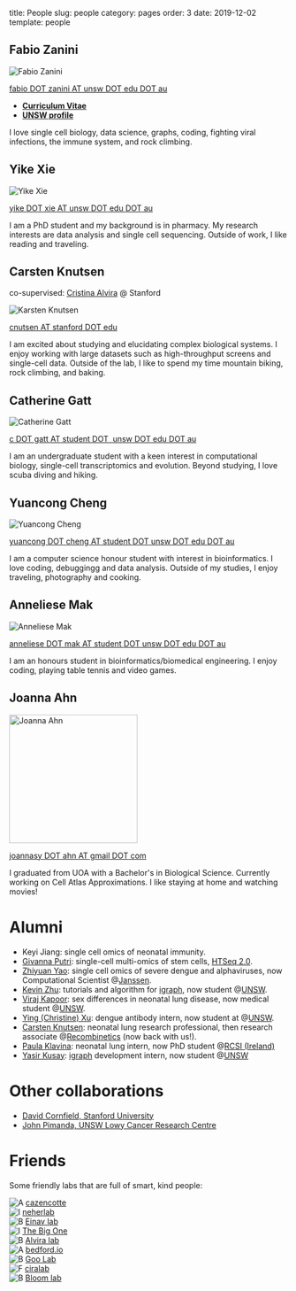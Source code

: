 title: People
slug: people
category: pages
order: 3
date: 2019-12-02
template: people

<div class="team-container">

<!--
<h1>Team</h1>
-->

<div class="team">

<div class="lab-member">

<h2>Fabio Zanini</h2>
<p><img alt="Fabio Zanini" src="../images/people/fabio_zanini.jpg"></p>
<p><a href="mailto:fabio.zanini@unsw.edu.au">fabio <span class="caps">DOT</span> zanini <span class="caps">AT</span> unsw <span class="caps">DOT</span> edu <span class="caps">DOT</span>&nbsp;au</a></p>
<ul>
<li><a href="../images/fabio_zanini_cv.pdf"><strong>Curriculum&nbsp;Vitae</strong></a></li>
<li><a href="https://research.unsw.edu.au/people/dr-fabio-zanini"><strong><span class="caps">UNSW</span>&nbsp;profile</strong></a></li>
</ul>
<p>I love single cell biology, data science, graphs, coding, fighting viral infections, the immune system, and rock&nbsp;climbing.</p>

</div>

<!--
<div class="lab-member">
<h2>Keyi&nbsp;Jiang</h2>
<p><img alt="Keyi Jiang" src="../images/people/keyi_jiang.jpg"></p>
<p><a href="mailto:g.putri@unsw.edu.au">g <span class="caps">DOT</span> putri <span class="caps">AT</span> unsw <span class="caps">DOT</span> edu <span class="caps">DOT</span> au</a></p>
<p>TBD</p>
</div>
-->


<!--
<div class="lab-member">
<h2>Givanna&nbsp;Putri</h2>
<p>co-supervised: <a href="https://medicalsciences.med.unsw.edu.au/people/associate-professor-john-pimanda">John Pimanda</a></p>
<p><img alt="Givanna Putri" src="../images/people/givanna_putri.jpg"></p>
<p><a href="mailto:g.putri@unsw.edu.au">g <span class="caps">DOT</span> putri <span class="caps">AT</span> unsw <span class="caps">DOT</span> edu <span class="caps">DOT</span> au</a></p>
<p>I am a postdoctoral research fellow with passion for single cell omics and computational biology, specifically using data science techniques to analyse multi-omics data and investigate biological system. When not working, I enjoy mountain biking, painting, travelling, and listening to blues and jazz music.</p>
</div>
-->

<!--
<div class="lab-member">
<h2>Kanu&nbsp;Wahi</h2>
<p>co-supervised: <a href="https://medicalsciences.med.unsw.edu.au/people/associate-professor-jeff-holst">Jeff Holst</a> and <a href="https://www.ccia.org.au/molecular-targets-and-cancer-therapeutics/metal-targeted-therapy-and-immunology">Orazio Vittorio</a></p>
<p><img alt="Kanu Wahi" src="../images/people/kanu_wahi.jpg"></p>
<p><a href="mailto:k.wahi@unsw.edu.au">k <span class="caps">DOT</span> wahi <span class="caps">AT</span> unsw <span class="caps">DOT</span> edu <span class="caps">DOT</span> au</a></p>
<p>I am a postdoctoral research fellow with a keen interest in identifying resistance mechanisms in aggressive subtypes of breast cancer caused by dysregulation at the transcript level through to the metabolic level. Apart from work, I enjoy going for bike rides and bush walks.</p>
</div>
-->

<!--
<div class="lab-member">
<h2>Zhiyuan&nbsp;Yao</h2>
<p>co-supervised: <a href="https://med.stanford.edu/einavlab/people.html">Shirit Einav</a> @&nbsp;Stanford</p>
<p><img alt="Zhiyuan Yao" src="../images/people/zhiyuan_yao.jpg"></p>
<p><a href="mailto:yzhiyuan@stanford.edu">yzhiyuan <span class="caps">AT</span> stanford <span class="caps">DOT</span>&nbsp;edu</a></p>
<p>I am a postdoctoral scholar with an interest in single cell biology and virology, especially using single cell transcriptomic tools
to investigate virus-host interplay in severe&nbsp;dengue.</p>
</div>
-->

<!--
<div class="lab-member">
<h2>Toni Rose&nbsp;Jue</h2>
<p>co-supervised: <a href="https://medicalsciences.med.unsw.edu.au/people/associate-professor-jeff-holst">Jeff Holst</a></p>
<p><img alt="Toni Rose Jue" src="../images/people/toni_rose_jue.jpg"></p>
<p><a href="mailto:t.jue@unsw.edu.au">t <span class="caps">DOT</span> jue <span class="caps">AT</span> unsw <span class="caps">DOT</span> edu <span class="caps">DOT</span>&nbsp;au</a></p>
<p>I am a postdoctoral scholar and my research interest revolve around the use of next generation sequencing technologies
to understand the mechanisms of immunotherapeutic strategies for malignant primary brain tumours, specifically glioblastoma.
Beyond work, I love travelling and exploring the outdoors with my husband and&nbsp;daughter.</p>
</div>
-->

<div class="lab-member">
<h2>Yike&nbsp;Xie</h2>
<p><img alt="Yike Xie" src="../images/people/yike_xie.jpg"></p>
<p><a href="mailto:yike.xie@unsw.edu.au">yike <span class="caps">DOT</span> xie <span class="caps">AT</span> unsw <span class="caps">DOT</span> edu <span class="caps">DOT</span>&nbsp;au</a></p>
<p>I am a PhD student and my background is in pharmacy. My research interests are data analysis and single cell sequencing.
Outside of work, I like reading and&nbsp;traveling.</p>
</div>


<div class="lab-member">
<h2>Carsten&nbsp;Knutsen</h2>
<p>co-supervised: <a href="https://med.stanford.edu/alviralab/about.html">Cristina Alvira</a> @&nbsp;Stanford</p>
<p><img alt="Karsten Knutsen" src="../images/people/carsten_knutsen.jpg"></p>
<p><a href="mailto:cknutsen@stanford.edu">cnutsen <span class="caps">AT</span> stanford <span class="caps">DOT</span>&nbsp;edu</a></p>
I am excited about studying and elucidating complex biological systems. I enjoy working with large datasets such as high-throughput screens and single-cell data. Outside of the lab, I like to spend my time mountain biking, rock climbing, and baking.<p>
</div>

<!--
<div class="lab-member">
<h2>Ying&nbsp;Xu</h2>
<p><img alt="Ying Xu" src="../images/people/ying_xu.jpg"></p>
<p><a href="mailto:yingxu0928@gmail.com">yingxu0928<span class="caps">AT</span> gmail<span class="caps">DOT</span> com</a></p>
I am a Bioinformatics and Biomedical Engineering student at UNSW. I am currently doing my honour thesis project on data compression and APIs for cell atlases. Outside of work, I like photography, swimming, and cats.
</div>
-->

<!--
<div class="lab-member">
<h2>Kevin&nbsp;Zhu</h2>
<p><img alt="Kevin Zhu" src="../images/people/kevin_zhu.jpg"></p>
<p><a href="mailto:kv.zhu999@gmail.com">kv DOT zhu999<span class="caps">AT</span> gmail <span class="caps">DOT</span>&nbsp;com</a></p>
I'm a undergraduate student with an interest in computer science and mathematics, particularly when I'm able to visualise the data that I'm working with! Outside of work, I love to draw and play Overwatch with my friends.
</div>
-->

<div class="lab-member">
<h2>Catherine&nbsp;Gatt</h2>
<p><img alt="Catherine Gatt" src="../images/people/catherine_gatt.jpg"></p>
<p><a href="mailto:c.gatt@student.unsw.edu.au">c DOT gatt <span class="caps">AT</span> student DOT &nbsp;unsw<span class="caps">&nbsp;DOT</span>&nbsp;edu <span class="caps">DOT</span>&nbsp;au</a></p>
I am an undergraduate student with a keen interest in computational biology, single-cell transcriptomics and evolution.  Beyond studying, I love scuba diving and hiking. 
</div>

<div class="lab-member">
<h2>Yuancong&nbsp;Cheng</h2>
<p><img alt="Yuancong Cheng" src="../images/people/yuancong_cheng.jpg"></p>
<p><a href="mailto:yuancong.cheng@student.unsw.edu.au">yuancong DOT cheng <span class="caps">AT</span> student <span class="caps">DOT</span>&nbsp;unsw <span class="caps">DOT</span>&nbsp;edu  <span class="caps">DOT</span>&nbsp;au</a></p>
I am a computer science honour student with interest in bioinformatics. I love coding, debuggingg and data analysis. Outside of my studies, I enjoy traveling, photography and cooking.
</div>

<div class="lab-member">
<h2>Anneliese&nbsp;Mak</h2>
<p><img alt="Anneliese Mak" src="../images/people/anneliese_mak.jpg"></p>
<p><a href="mailto:anneliese.mak@student.unsw.edu.au">anneliese DOT mak <span class="caps">AT</span> student <span class="caps">DOT</span>&nbsp;unsw <span class="caps">DOT</span>&nbsp;edu  <span class="caps">DOT</span>&nbsp;au</a></p>
I am an honours student in bioinformatics/biomedical engineering. I enjoy coding, playing table tennis and video games.
</div>

<div class="lab-member">
<h2>Joanna&nbsp;Ahn</h2>
<p><img alt="Joanna Ahn" src="../images/people/joanna_ahn.jpg" width="232px"></p>
<p><a href="mailto:joannasy.ahn@gmail.com">joannasy <span class="caps">DOT</span> ahn <span class="caps">AT</span> gmail <span class="caps">DOT</span> com</a></p>
<p>I graduated from UOA with a Bachelor's in Biological Science. Currently working on Cell Atlas Approximations. I like staying at home and watching movies!</p>
</div>

</div>
</div>

<!--


# Principal Investigator
## Fabio Zanini
![Fabio Zanini]({static}/images/people/fabio_zanini.jpg)

[fabio DOT zanini AT unsw DOT edu DOT au](mailto:fabio.zanini@unsw.edu.au)

- [**Curriculum Vitae**]({static}/images/fabio_zanini_cv.pdf)
- [**UNSW profile**](https://research.unsw.edu.au/people/dr-fabio-zanini)

I love single cell biology, data science, fighting viral infections, the immune system, and rock climbing.

# Team
## Kanu Wahi
(co-supervised with [Jeff Holst](https://medicalsciences.med.unsw.edu.au/people/associate-professor-jeff-holst) at UNSW and [Orazio Vittorio](https://www.ccia.org.au/molecular-targets-and-cancer-therapeutics/metal-targeted-therapy-and-immunology) at CCIA)

![Kanu Wahi]({static}/images/people/kanu_wahi.jpg)

I am a postdoctoral research fellow with a keen interest in identifying resistance mechanisms in aggressive subtypes of breast cancer caused by dysregulation at the transcript level through to the metabolic level. Apart from work, I enjoy going for bike rides and bush walks.

## Zhiyuan Yao
(co-advised with [Shirit Einav](https://med.stanford.edu/einavlab/people.html) at Stanford)

![Zhiyuan Yao]({static}/images/people/zhiyuan_yao.jpg)

[yzhiyuan AT stanford DOT edu](mailto:yzhiyuan@stanford.edu)

I am a postdoctoral scholar with an interest in single cell biology and virology, especially using single cell transcriptomic tools
to investigate virus-host interplay in severe dengue.

## Toni Rose Jue
(co-advised with [Jeff Holst](https://medicalsciences.med.unsw.edu.au/people/associate-professor-jeff-holst) at UNSW)

![Toni Rose Jue]({static}/images/people/toni_rose_jue.jpg)

[t DOT jue AT unsw DOT edu DOT au](mailto:t.jue@unsw.edu.au)

I am a postdoctoral scholar and my research interest revolve around the use of next generation sequencing technologies
to understand the mechanisms of immunotherapeutic strategies for malignant primary brain tumours, specifically glioblastoma.
Beyond work, I love travelling and exploring the outdoors with my husband and daughter.

## Yike Xie
![Yike Xie]({static}/images/people/yike_xie.jpg)

[yike DOT xie AT unsw DOT edu DOT au](mailto:yike.xie@unsw.edu.au)

I am a PhD student and my background is in pharmacy. My research interests are data analysis and single cell sequencing.
Outside of work, I like reading and traveling.

-->

# Alumni
- Keyi Jiang: single cell omics of neonatal immunity.
- [Givanna Putri](g.putri@unsw.edu.au): single-cell multi-omics of stem cells, [HTSeq 2.0](https://academic.oup.com/bioinformatics/advance-article/doi/10.1093/bioinformatics/btac166/6551247).
- [Zhiyuan Yao](mailto:yzhiyuan@stanford.edu): single cell omics of severe dengue and alphaviruses, now Computational Scientist @[Janssen](https://www.linkedin.com/in/zhi-yuan-yao-62142572/).
- [Kevin Zhu](mailto:kevin.zhu3@student.unsw.edu.au>): tutorials and algorithm for [igraph](https://igraph.org/), now student @[UNSW](https://www.unsw.edu.au/).
- [Viraj Kapoor](mailto:viraj.kapoor@student.unsw.edu.au): sex differences in neonatal lung disease, now medical student @[UNSW](https://www.unsw.edu.au/).
- [Ying (Christine) Xu](mailto:yingxu0928@gmail.com): dengue antibody intern, now student at @[UNSW](https://www.unsw.edu.au/).
- [Carsten Knutsen](mailto:cknutsen@stanford.edu): neonatal lung research professional, then research associate @[Recombinetics](https://recombinetics.com/) (now back with us!). 
- [Paula Klavina](mailto:klavinap@tcd.ie): neonatal lung intern, now PhD student @[RCSI (Ireland)](https://www.rcsi.com/)
- [Yasir Kusay](mailto:y.kusay@student.unsw.edu.au): [igraph](https://igraph.org/) development intern, now student @[UNSW](https://www.unsw.edu.au/)

# Other collaborations
- [David Cornfield, Stanford University](http://med.stanford.edu/cornfieldlab/Home.html)
- [John Pimanda, UNSW Lowy Cancer Research Centre](https://powcs.med.unsw.edu.au/people/associate-professor-john-pimanda)

# Friends
Some friendly labs that are full of smart, kind people:

![A]({static}/images/logo/a.png) [cazencotte](https://cazencott.info/)</br>
![I]({static}/images/logo/i.png) [neherlab](https://neherlab.org)</br>
![B]({static}/images/logo/b.png) [Einav lab](http://med.stanford.edu/einavlab.html)</br>
![I]({static}/images/logo/i.png) [The Big One](https://quakelab.stanford.edu)</br>
![B]({static}/images/logo/b.png) [Alvira lab](http://med.stanford.edu/alviralab.html)</br>
![A]({static}/images/logo/a.png) [bedford.io](https://bedford.io/)</br>
![B]({static}/images/logo/b.png) [Goo Lab](https://research.fhcrc.org/goo/en.html)</br>
![F]({static}/images/logo/f.png) [ciralab](http://www.ciralab.rowland.harvard.edu/)</br>
![B]({static}/images/logo/b.png) [Bloom lab](https://research.fhcrc.org/bloom/en.html)</br>

